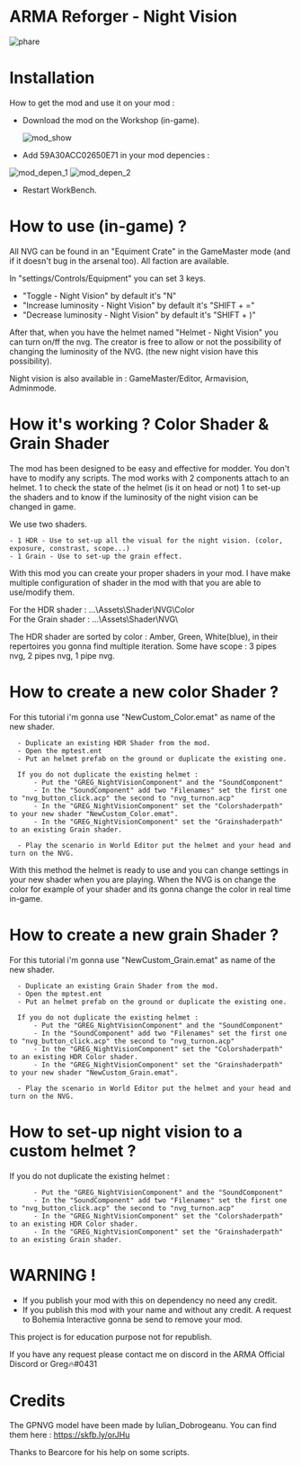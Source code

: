 # ARMA Reforger - Night Vision

![phare](https://user-images.githubusercontent.com/96597704/176443392-2c65c438-fa7b-4898-9edf-a4df7382cd7f.png)

# Installation

How to get the mod and use it on your mod :
  - Download the mod on the Workshop (in-game).
  
  
      ![mod_show](https://user-images.githubusercontent.com/96597704/176505636-6bede096-9bf1-4299-8227-b74bb1130cb3.png)
      
      
  - Add 59A30ACC02650E71 in your mod depencies :

   
![mod_depen_1](https://user-images.githubusercontent.com/96597704/176510335-762388e4-1dbb-4a23-9d01-4ba4f716eae9.png)
![mod_depen_2](https://user-images.githubusercontent.com/96597704/176510341-a21e3c9b-f415-4225-bcac-a79081979d55.png)      
      
      
  - Restart WorkBench.  


# How to use (in-game) ?
  
  All NVG can be found in an "Equiment Crate" in the GameMaster mode (and if it doesn't bug in the arsenal too). All faction are available.
  
  
  In "settings/Controls/Equipment" you can set 3 keys.
  
  - "Toggle - Night Vision" by default it's "N"
  - "Increase luminosity - Night Vision" by default it's "SHIFT + ="
  - "Decrease luminosity - Night Vision" by default it's "SHIFT + )"

After that, when you have the helmet named "Helmet - Night Vision" you can turn on/ff the nvg. The creator is free to allow or not the possibility of changing the luminosity of the NVG. (the new night vision have this possibility).

Night vision is also available in : GameMaster/Editor, Armavision, Adminmode.
  

# How it's working ? Color Shader & Grain Shader
  The mod has been designed to be easy and effective for modder. You don't have to modify any scripts. The mod works with 2 components attach to an helmet.
1 to check the state of the helmet (is it on head or not)
1 to set-up the shaders and to know if the luminosity of the night vision can be changed in game.

We use two shaders. 

    - 1 HDR - Use to set-up all the visual for the night vision. (color, exposure, constrast, scope...)
    - 1 Grain - Use to set-up the grain effect.
      
      
With this mod you can create your proper shaders in your mod. I have make multiple configuration of shader in the mod with that you are able to use/modify them.


For the HDR shader : ...\Assets\Shader\NVG\Color\
For the Grain shader : ...\Assets\Shader\NVG\


The HDR shader are sorted by color : Amber, Green, White(blue),
in their repertoires you gonna find multiple iteration. Some have scope : 3 pipes nvg, 2 pipes nvg, 1 pipe nvg. 


# How to create a new color Shader ?
For this tutorial i'm gonna use "NewCustom_Color.emat" as name of the new shader.
    
      - Duplicate an existing HDR Shader from the mod. 
      - Open the mptest.ent
      - Put an helmet prefab on the ground or duplicate the existing one.
      
      If you do not duplicate the existing helmet :
          - Put the "GREG_NightVisionComponent" and the "SoundComponent"
          - In the "SoundComponent" add two "Filenames" set the first one to "nvg_button_click.acp" the second to "nvg_turnon.acp"
          - In the "GREG_NightVisionComponent" set the "Colorshaderpath" to your new shader "NewCustom_Color.emat".
          - In the "GREG_NightVisionComponent" set the "Grainshaderpath" to an existing Grain shader.
          
      - Play the scenario in World Editor put the helmet and your head and turn on the NVG.
      
 With this method the helmet is ready to use and you can change settings in your new shader when you are playing. When the NVG is on change the color for example of your shader and its gonna change the color in real time in-game.
      
      
# How to create a new grain Shader ?
For this tutorial i'm gonna use "NewCustom_Grain.emat" as name of the new shader.
    
      - Duplicate an existing Grain Shader from the mod. 
      - Open the mptest.ent
      - Put an helmet prefab on the ground or duplicate the existing one.
      
      If you do not duplicate the existing helmet :
          - Put the "GREG_NightVisionComponent" and the "SoundComponent"
          - In the "SoundComponent" add two "Filenames" set the first one to "nvg_button_click.acp" the second to "nvg_turnon.acp"
          - In the "GREG_NightVisionComponent" set the "Colorshaderpath" to an existing HDR Color shader.
          - In the "GREG_NightVisionComponent" set the "Grainshaderpath" to your new shader "NewCustom_Grain.emat".
          
      - Play the scenario in World Editor put the helmet and your head and turn on the NVG.
# How to set-up night vision to a custom helmet ?
 
If you do not duplicate the existing helmet :

          - Put the "GREG_NightVisionComponent" and the "SoundComponent"
          - In the "SoundComponent" add two "Filenames" set the first one to "nvg_button_click.acp" the second to "nvg_turnon.acp"
          - In the "GREG_NightVisionComponent" set the "Colorshaderpath" to an existing HDR Color shader.
          - In the "GREG_NightVisionComponent" set the "Grainshaderpath" to an existing Grain shader.


# WARNING !

- If you publish your mod with this on dependency no need any credit.
- If you publish this mod with your name and without any credit. A request to Bohemia Interactive gonna be send to remove your mod.

This project is for education purpose not for republish.


If you have any request please contact me on discord in the ARMA Official Discord or Greg🔥#0431

# Credits

The GPNVG model have been made by Iulian_Dobrogeanu. You can find them here : https://skfb.ly/orJHu

Thanks to Bearcore for his help on some scripts.

